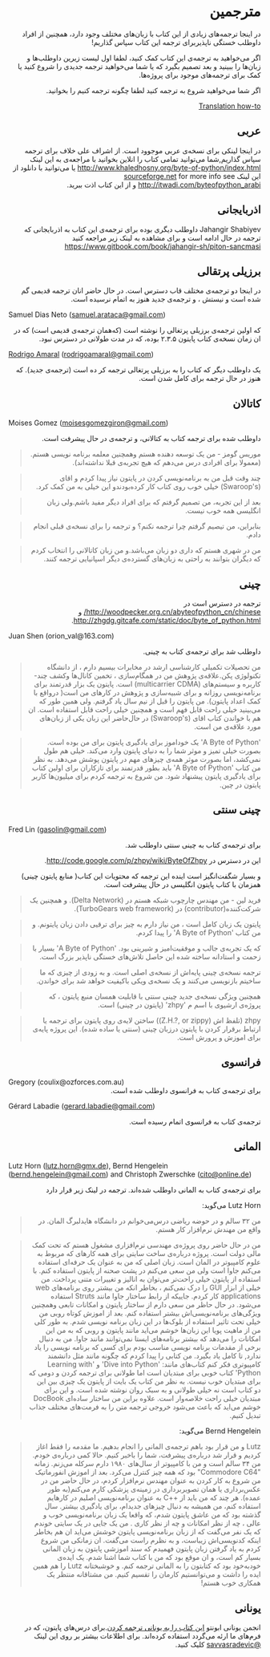 <div dir=rtl>

# مترجمین

در اینجا ترجمه‌های زیادی از این کتاب با زبان‌های مختلف وجود دارد، همچنین از افراد داوطلب خستگی ناپذیربرای ترجمه‌ این کتاب سپاس گذاریم!

اگر می‌خواهید به ترجمه‌ی این کتاب کمک کنید، لطفا اول لیست زیرین داوطلب‌ها و زبان‌ها را ببینید و بعد تصمیم بگیرد که یا شما می‌خواهید ترجمه جدیدی را شروع کنید یا کمک برای ترجمه‌های موجود برای پروژه‌ها.

اگر شما می‌خواهید  شروع به ترجمه کنید لطفا چگونه ترجمه کنیم را بخوانید.

[Translation how-to](./translation_howto.md#translation-howto)


## عربی

در اینجا لینکی برای نسخه‌ی عربی موجوود است. از اشراف علی خلاف برای ترجمه سپاس گذاریم,شما می‌توانید تمامی کتاب را انلاین بخوانید با مراجعه‌ی به این لینک  <http://www.khaledhosny.org/byte-of-python/index.html>  یا می‌توانید با دانلود از این لینک  [sourceforge.net](http://downloads.sourceforge.net/omlx/byteofpython_arabic.pdf?use_mirror=osdn) for more info see <http://itwadi.com/byteofpython_arabi> و از این کتاب اذت ببرید.

## اذربایجانی


Jahangir Shabiyev  داوطلب دیگری بوده برای ترجمه‌ی این کتاب به اذربایجانی که ترجمه در حال ادامه است و برای مشاهده به لینک زیر مراجعه کنید 
https://www.gitbook.com/book/jahangir-sh/piton-sancmasi


<div dir=rtl>

## برزیلی پرتقالی

در اینجا دو ترجمه‌ی مختلف قاب دسترس است. در حال حاضر انان ترجمه قدیمی گم شده است و نیستش ، و ترجمه‌ی جدید هنوز به اتمام نرسیده است.
<div dir=ltr>

 Samuel Dias Neto    (samuel.arataca@gmail.com)
<div dir=rtl>
که اولین ترجمه‌ی برزیلی پرتغالی را نوشته است (که‌همان ترجمه‌ی قدیمی است) که در ان زمان نسخه‌ی کتاب پایتون ۲.۳.۵ بوده، که در مدت طولانی در دسترس نبود.

<div dir=ltr>

[Rodrigo Amaral](http://rodrigoamaral.net) (rodrigoamaral@gmail.com)

<div dir=rtl>

یک داوطلب دیگر که کتاب را به برزیلی پرتغالی ترجمه کر ده است (ترجمه‌ی جدید). که هنوز در حال ترجمه برای کامل شدن است.

## کاتالان
<div dir=ltr>

Moises Gomez (moisesgomezgiron@gmail.com)
<div dir=rtl>

داوطلب شده برای ترجمه کتاب به کتالانی، و ترجمه‌ی در حال پیشرفت است.

> موریس گومز - من یک توسعه دهنده هستم وهمچنین معلمه برنامه نویسی هستم. (معمولا برای افرادی درس می‌دهم که هیچ تجربه‌ی قبلا نداشته‌اند).

>

> چند وقت قبل من به برنامه‌نویسی کردن در پایتون نیاز پیدا کردم و اقای (Swaroop's) خیلی خوب روی کتاب کار کرده‌بودندو این خیلی به من کمک کرد.

> بعد از این تجربه،  من تصمیم گرفتم که برای افراد دیگر مفید باشم.ولی زبان انگلیسی‌ همه خوب نیست.

> بنابراین، من تیصیم گرفتم چرا ترجمه نکنم؟ و ترجمه را برای نسخه‌ی قبلی انجام دادم.

>من در شهری هستم که داری دو زبان می‌باشد.و من زبان کاتالانی را انتخاب کردم که دیگران بتوانند به راحتی به زبان‌های  گسترده‌ی دیگر اسپانیایی ترجمه کنند.


## چینی

ترجمه در دسترس است در <http://woodpecker.org.cn/abyteofpython_cn/chinese/> و <http://zhgdg.gitcafe.com/static/doc/byte_of_python.html>.

<div dir=ltr>
Juan Shen (orion_val@163.com)
 <div dir=rtl>

داوطلب شد برای ترجمه‌ی کتاب به چینی.

> من تحصیلات تکمیلی کارشناسی ارشد در مخابرات بیسیم دارم ، از دانشگاه تکنولوژی پکن.علاقه‌ی پژوهش من در همگام‌سازی ، تخمین کانال‌ها وکشف چند-کاربره و سیستم‌های (multicarrier CDMA) است. 
پایتون یک بزار قدرتمند برای برنامه‌نویسی روزانه و برای شبیه‌سازی و  پژوهش‌ در کار‌های من است( درواقع  با کمک اعداد پایتون). من پایتون را قبل از نیم سال یاد گرفتم. ولی همین طور که می‌بینید خیلی راحت قابل فهم  است و همچنین خیلی راحت قابل استفاده است. ان هم با خواندن کتاب اقای (Swaroop's) در حال‌حاضر این زبان یکی از زبان‌های مورد علاقه‌ی من است. 
>

> 'A Byte of Python' یک خوداموز برای یادگیری پایتون برای من بوده است. بصورت خیلی تمیز و موثر شما را به دنیای پایتون وارد می‌کند. خیلی هم طول نمی‌کشد، اما بصورت موثر  همه‌ی چیز‌های مهم در پایتون پوشش می‌دهد. به نظر من کتاب 'A Byte of Python' باید بطور قدرتمند برای تازکاران برای اولین کتاب برای یادگیری پایتون  پیشنهاد شود. من شروع به ترجمه کردم برای میلیون‌ها کاربر پایتون در چین.




## چینی سنتی
<div dir=ltr>

Fred Lin (gasolin@gmail.com)
<div dir=rtl>


 برای ترجمه‌ی کتاب به چینی سنتی داوطلب شد.

این در دسترس در  <http://code.google.com/p/zhpy/wiki/ByteOfZhpy>.

و بسیار شگفت‌انگیز است اینده این ترجمه که محتویات این کتاب( منابع پایتون چینی) همزمان با کتاب پایتون انگلیسی در حال پیشرفت است. 

> فرید لین - من مهندس چارچوب شبکه هستم در (Delta Network). و همچنین یک شرکت‌کننده(contributor) در (TurboGears web framework).




> پایتون یک زبان کامل است ، من نیاز دارم به چیز برای ترقیی دادن زبان پایتونم. و من کتاب 'A Byte of Python'  را پیدا کردم.


> که یک تجربه‌ی جالب و موفقیت‌امیز و شیرینی بود. 'A Byte of Python'  بسیار با زحمت و استادانه ساخته شده  این حاصل تلاش‌های خستگی ناپذیر بزرگ است.

> ترجمه نسخه‌ی چینی پایه‌اش از نسخه‌ی اصلی است.  و به زودی از چیزی که ما ساخیتم بازنویسی می‌کنند و یک نسخه‌ی ویکی باکیفیت خواهد شد برای خواندن.

>   همچنین ویژگی نسخه‌ی جدید چینی سنتی با قابلیت همسان منبع پایتون ، که پروژه‌ی ارشیوی با اسم م 'zhpy' (پایتون در چینی) است.

>  zhpy (تلفظ‌ اش (Z.H.?, or zippy)) ساختن لایه‌ی روی پایتون برای ترجمه یا ارتباط برقرار کردن  با پایتون درزبان چینی (سنتی یا ساده شده). این پروژه پایه‌ی برای اموزش و پرورش است.


## فرانسوی
<div dir=ltr>
Gregory (coulix@ozforces.com.au) 
<div dir=rtl>
برای ترجمه‌ی کتاب به فرانسوی داوطلب شده است.
<div dir=ltr>

Gérard Labadie (gerard.labadie@gmail.com)
<div dir=rtl>

ترجمه‌ی کتاب به فرانسوی اتمام رسیده است.

## المانی
<div dir=ltr>

Lutz Horn (lutz.horn@gmx.de), Bernd Hengelein (bernd.hengelein@gmail.com) and Christoph Zwerschke (cito@online.de)
<div dir=rtl>
برای ترجمه‌ی کتاب به المانی داوطلب شده‌اند. ترجمه در لینک زیر قرار دارد
<http://ftp.jaist.ac.jp/pub//sourceforge/a/ab/abop-german.berlios/>

Lutz Horn می‌گوید:

> من ۳۲ سالم و در حوضه ریاضی درس‌می‌خوانم در دانشگاه هایدلبرگ المان. در واقع من مهندش نرم‌افزار کار هستم.

> من در حال حاضر روی پروژه‌ی مهندسی نرم‌افزاری مشغول هستم که تحت کمک مالی دولت است. پروژه درباره‌ی ساخت سایتی برای همه کارهای که مربوط به علوم کامپیوتر در المان است. زبان اصلی که من به عنوان یک حرفه‌ای استفاده می‌کنم جاوا است ولی من سعی می‌کنم در پشت صحنه از پایتون استفاده کنم. با استفاده از پایتون خیلی راحت‌تر می‌توان به انالیز و تغییرات متنی  پرداخت. من خیلی از ابزار GUI را درک نمی‌کنم ، بخاطر انکه من بیشتر روی برنامه‌های  web applications کار کردم. جاییکه از رابط ساختار جاوا مانند Struts استفاده می‌شود. در حال حاظر من سعی دارم از ساختار پایتون و امکانات تابعی وهمچنین ویژگی‌های برنامه‌نویسی‌اش بیشتر استفاده کنم. بعد از اموزش کوتاه روبی من خیلی تحت تاثیر استفاده از بلوک‌ها در این زبان برنامه نویسی شدم. به طور کلی من از ماهیت پویا این زبان‌ها خوشم می‌اید مانند پایتون و روبی که به من این امکانات را می‌دهد که بیشتر برنامه‌های ایستا نمی‌توانند مانند جاوا. من به دنبال برخی از مقدمات برنامه نویسی مناسب بودم  برای کسی که برنامه نویسی را یاد ندارد, تا کامل یاد بگیرد. من کتابی را پیدا کردم که چگونه مانند مثل دانشمند کامپیوتری فکر کنم کتاب‌های مانند: 'Dive into Python' و  'Learning with Python' کتاب خوبی برای مبتدیان است اما طولانی برای ترجمه کردن و دومی که برای مبتدیان  خوب نیست. به نظر من کتاب یک  بایت از پایتون یک چیزی بین این دو کتاب است نه خیلی طولانی و به سبک روان نوشته شده است. و این برای مبتدیان خیلی راحت خلاصه‌وار است. علاوه براین من ساختار ساده‌ای DocBook خوشم می‌اید که باعث می‌شود خروجی ترجمه متن را به فرمت‌های مختلف جذاب تبدیل کنیم.



Bernd Hengelein  می‌گوید:

> Lutz و من قرار بود باهم ترجمه‌ی المانی را انجام بدهیم. ما مقدمه را فقط اغاز کردیم و قرار شد درباره‌ی پیشرفت، شما را باخبر کنیم. حالا کمی درباره‌ی خودم. من ۳۴ سالم است  و من با کامپیوتر از سال‌های ۱۹۸۰ دارم  سرکله می‌زنم. زمانه   "Commodore C64" بود  که همه چیز کنترل می‌کرد. بعد از اموزش انفورماتیک من شروع به کار کردن به عنوان مهندس نرم‌افزار کردم،  در حال حاضر من در عکس‌برداری یا همان تصویربرداری در زمینه‌ی پزشکی کارم می‌کنم(به طور عمده). هر چند که من باید از ++C به عنوان برنامه‌نویسی اصلیم در کارهایم استفاده کنم، من همیشه به دنبال چیزهای جدیدام، برای یادگیری بیشتر. سال گذشته بود که من عاشق پایتون شدم، که واقعا یک زبان برنامه‌نویسی خوب و عالی ، چه از نظر امکانات و چه از نظر کاری . من یک جایی در یک سایتی خوندم که یک نفر می‌گفت که از زبان برنامه‌نویسی پایتون خوشش می‌اید ان هم بخاطر اینکه کدنویسی‌اش زیباست، و به نظرم راست می‌گفت. ان زمانکی من شروع کردم به یاد گرفتن زبان پایتون فهمیدم که سند اموزشی پایتون به زبان المانی بسیار کم است، و ان موقع بود که من با کتاب شما اشنا شدم. یک ایده‌ی خودبه‌خود بود که کتابتون را به المانی ترجمه کنم. و خوشبختانه Lutz را هم همین ایده را داشت و می‌توانستیم کارمان را تقسیم کنیم. من مشتاقانه منتظر یک همکاری خوب هستم!



##  یونانی

انجمن یونانی ابونتو [ این کتاب را به یونانی ترجمه کردن](http://wiki.ubuntu-gr.org/byte-of-python-el).برای درس‌های پایتون، که در فرم‌های ما ارئه می‌گردد استفاده کرده‌اند. برای اطلاعات بیشتر بر روی این لینک [@savvasradevic](https://twitter.com/savvasradevic) کلیک کنید.
